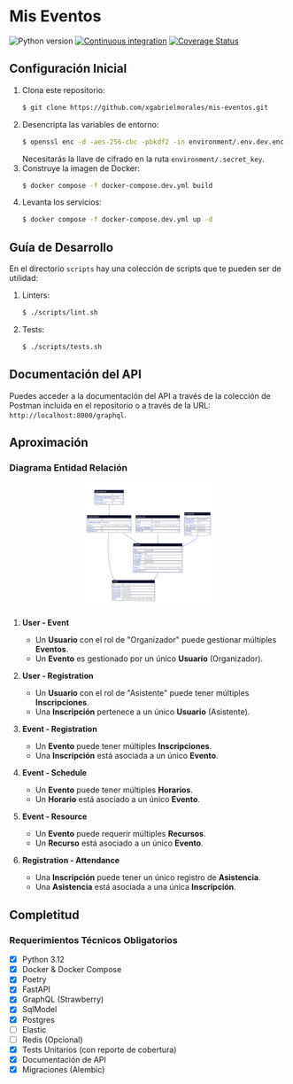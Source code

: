 # Mis Eventos

![Python version](https://img.shields.io/badge/Python-3.12-blue?style=flat-square)
[![Continuous integration](https://img.shields.io/github/actions/workflow/status/xgabrielmorales/mis-eventos/ci.yml?branch=main&style=flat-square)](https://github.com/xgabrielmorales/mis-eventos/actions?query=branch:main)
[![Coverage Status](https://img.shields.io/coverallsCoverage/github/xgabrielmorales/mis-eventos?branch=main&style=flat-square)](https://coveralls.io/github/xgabrielmorales/mis-eventos)

## Configuración Inicial

1. Clona este repositorio:
    ```sh
    $ git clone https://github.com/xgabrielmorales/mis-eventos.git
    ```
2. Desencripta las variables de entorno:
    ```sh
    $ openssl enc -d -aes-256-cbc -pbkdf2 -in environment/.env.dev.enc -out environment/.env.dev -pass file:environment/.secret_key
    ```
    Necesitarás la llave de cifrado en la ruta `environment/.secret_key`.
3. Construye la imagen de Docker:
    ```sh
    $ docker compose -f docker-compose.dev.yml build
    ```
4. Levanta los servicios:
    ```sh
    $ docker compose -f docker-compose.dev.yml up -d
    ```

## Guía de Desarrollo

En el directorio `scripts` hay una colección de scripts que te pueden ser de utilidad:

1. Linters:
    ```sh
    $ ./scripts/lint.sh
    ```
2. Tests:
    ```sh
    $ ./scripts/tests.sh
    ```

## Documentación del API

Puedes acceder a la documentación del API a través de la colección de Postman incluida en el repositorio o a través de la URL: `http://localhost:8000/graphql`.

## Aproximación
### Diagrama Entidad Relación
<div style="text-align: center;">
    <img src="./extra/mis-eventos-UML.svg" alt="Diagrama Entidad Relación" title="Diagrama Entidad Relación" style="width: 50%;">
</div>

1. **User - Event**
   - Un **Usuario** con el rol de "Organizador" puede gestionar múltiples **Eventos**.
   - Un **Evento** es gestionado por un único **Usuario** (Organizador).

2. **User - Registration**
   - Un **Usuario** con el rol de "Asistente" puede tener múltiples **Inscripciones**.
   - Una **Inscripción** pertenece a un único **Usuario** (Asistente).

3. **Event - Registration**
   - Un **Evento** puede tener múltiples **Inscripciones**.
   - Una **Inscripción** está asociada a un único **Evento**.

4. **Event - Schedule**
   - Un **Evento** puede tener múltiples **Horarios**.
   - Un **Horario** está asociado a un único **Evento**.

5. **Event - Resource**
   - Un **Evento** puede requerir múltiples **Recursos**.
   - Un **Recurso** está asociado a un único **Evento**.

6. **Registration - Attendance**
   - Una **Inscripción** puede tener un único registro de **Asistencia**.
   - Una **Asistencia** está asociada a una única **Inscripción**.

## Completitud
### Requerimientos Técnicos Obligatorios
- [x] Python 3.12
- [x] Docker & Docker Compose
- [x] Poetry
- [x] FastAPI
- [x] GraphQL (Strawberry)
- [x] SqlModel
- [x] Postgres
- [ ] Elastic
- [ ] Redis (Opcional)
- [x] Tests Unitarios (con reporte de cobertura)
- [x] Documentación de API
- [x] Migraciones (Alembic)
